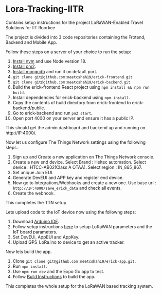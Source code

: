 # Lora-Tracking-IITR
Contains setup instructions for the project LoRaWAN-Enabled Travel Solutions for IIT Roorkee

The project is divided into 3 code repositories containing the Frotend, Backend and Mobile App.

Follow these steps on a server of your choice to run the setup:

1. [Install nvm](https://github.com/nvm-sh/nvm#installing-and-updating) and use Node version 18.
2. [Install pm2](https://pm2.io/docs/runtime/guide/installation/).
3. [Install mongodb](https://www.mongodb.com/docs/manual/tutorial/install-mongodb-on-ubuntu/) and run it on default port.
4. `git clone git@github.com:meetcshah19/erick-frontend.git`
5. `git clone git@github.com:meetcshah19/erick-backend.git`
6. Build the erick-frontend React project using `npm install && npm run build`.
7. Install dependencies for erick-backend using `npm install`.
8. Copy the contents of build directory from erick-frontend to erick-backend/public. 
10. Go to erick-backend and run `pm2 start`.
11. Open port 4000 on your server and ensure it has a public IP.

This should get the admin dashboard and backend up and running on http://IP:4000/.

Now let us configure The Things Network settings using the following steps:

1. Sign up and Create a new application on The Things Network console. 
2. Create a new end device. Select Brand : Heltec automation. Select device : HTCC-AB02(Class A OTAA). Select region : IN_865_867.
3. Set unique Join EUI.
4. Generate DevEUI and APP key and register end device.
5. Now go to Integrations/Webhooks and create a new one. Use base url : `http://IP:4000/save_erick_data` and check all events. 
6. Create the webhook.

This completes the TTN setup.

Lets upload code to the IoT device now using the followng steps:

1. Download [Arduino IDE](https://www.arduino.cc/en/software).
2. Follow setup instructions [here](https://docs.heltec.org/en/node/cubecell/quick_start.html) to setup LoRaWAN parameters and the IoT board parameters.
3. Set DevEUI, AppEUI and AppKey.
4. Upload GPS_LoRa.ino to device to get an active tracker.

Now lets build the app.

1. Clone `git clone git@github.com:meetcshah19/erick-app.git`.
2. Run `npm install`.
3. Use `npm run dev` and the Expo Go app to test.
4. Follow [Build Instructions](https://docs.expo.dev/build/setup/) to build the app.

This completes the whole setup for the LoRaWAN based tracking system.

